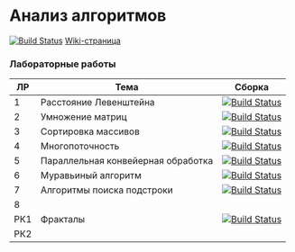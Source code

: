 # Анализ алгоритмов
[![Build Status](https://gitlab.com/SGCube/Analysis-of-Algorithms/badges/master/pipeline.svg)](https://gitlab.com/SGCube/Analysis-of-Algorithms/commits/master)
[Wiki-страница](https://gitlab.com/SGCube/Analysis-of-Algorithms/wiki)

### Лабораторные работы

|ЛР|Тема|Сборка|
|--|----|------|
|1|Расстояние Левенштейна|[![Build Status](https://gitlab.com/SGCube/Analysis-of-Algorithms/badges/lab_01/pipeline.svg)](https://gitlab.com/SGCube/Analysis-of-Algorithms/commits/lab_01)|
|2|Умножение матриц|[![Build Status](https://gitlab.com/SGCube/Analysis-of-Algorithms/badges/lab_02/pipeline.svg)](https://gitlab.com/SGCube/Analysis-of-Algorithms/commits/lab_02)|
|3|Сортировка массивов|[![Build Status](https://gitlab.com/SGCube/Analysis-of-Algorithms/badges/lab_03/pipeline.svg)](https://gitlab.com/SGCube/Analysis-of-Algorithms/commits/lab_03)|
|4|Многопоточность|[![Build Status](https://gitlab.com/SGCube/Analysis-of-Algorithms/badges/lab_04/pipeline.svg)](https://gitlab.com/SGCube/Analysis-of-Algorithms/commits/lab_04)|
|5|Параллельная конвейерная обработка|[![Build Status](https://gitlab.com/SGCube/Analysis-of-Algorithms/badges/lab_05/pipeline.svg)](https://gitlab.com/SGCube/Analysis-of-Algorithms/commits/lab_05)|
|6|Муравьиный алгоритм|[![Build Status](https://gitlab.com/SGCube/Analysis-of-Algorithms/badges/lab_06/pipeline.svg)](https://gitlab.com/SGCube/Analysis-of-Algorithms/commits/lab_06)|
|7|Алгоритмы поиска подстроки|[![Build Status](https://gitlab.com/SGCube/Analysis-of-Algorithms/badges/lab_07/pipeline.svg)](https://gitlab.com/SGCube/Analysis-of-Algorithms/commits/lab_07)|
|8|||
|РК1|Фракталы|[![Build Status](https://gitlab.com/SGCube/Analysis-of-Algorithms/badges/rk_01/pipeline.svg)](https://gitlab.com/SGCube/Analysis-of-Algorithms/commits/rk_01)|
|РК2|||
